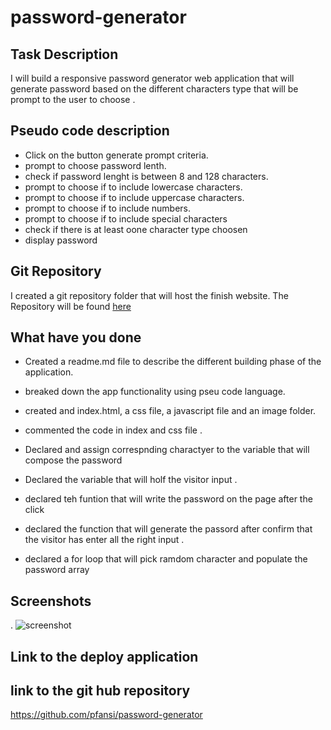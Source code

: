 # password-generator

## Task Description

I will build a responsive password generator web application that will generate password based on the different characters type that will be prompt to the user to choose .

## Pseudo code description

- Click on the button generate prompt criteria.
- prompt to choose password lenth.
- check if password lenght is between 8 and 128 characters.
- prompt to choose if to include lowercase characters.
- prompt to choose if to include uppercase characters.
- prompt to choose if to include numbers.
- prompt to choose if to include special characters
- check if there is at least oone character type choosen
- display password

## Git Repository

I created a git repository folder that will host the finish website. The Repository will be found [here](https://github.com/pfansi/password-generator)

## What have you done

- Created a readme.md file to describe the different building phase of the application.

- breaked down the app functionality using pseu code language.

- created and index.html, a css file, a javascript file and an image folder.

* commented the code in index and css file .

* Declared and assign correspnding charactyer to the variable that will compose the password

* Declared the variable that will holf the visitor input .

* declared teh funtion that will write the password on the page after the click

* declared the function that will generate the passord after confirm that the visitor has enter all the right input .

* declared a for loop that will pick ramdom character and populate the password array

## Screenshots

. ![screenshot](.\assets\images\finished_website.jpg)

## Link to the deploy application

## link to the git hub repository

https://github.com/pfansi/password-generator
